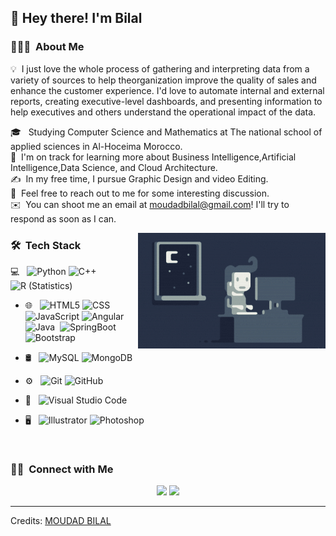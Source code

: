 <h2> 👋 Hey there! I'm Bilal</h2>



### 👨🏻‍💻 &nbsp;About Me

💡 &nbsp;I just love the whole process of gathering and interpreting data from a variety of sources to help theorganization improve the quality of sales and enhance the customer experience. I'd love to automate internal
and external reports, creating executive-level dashboards, and presenting information to help executives and
others understand the operational impact of the data.

🎓 &nbsp; Studying Computer Science and Mathematics at The national school of applied sciences in Al-Hoceima Morocco.\
🌱 &nbsp;I'm on track for learning more about Business Intelligence,Artificial Intelligence,Data Science, and Cloud Architecture.\
✍️ &nbsp;In my free time, I pursue Graphic Design and video Editing.\
💬 &nbsp;Feel free to reach out to me for some interesting discussion.\
✉️ &nbsp;You can shoot me an email at moudadbilal@gmail.com! I'll try to respond as soon as I can.

<img alt="Night Coding" src="https://raw.githubusercontent.com/AVS1508/AVS1508/master/assets/Night-Coding.gif" align="right"/>

### 🛠 &nbsp;Tech Stack
💻 &nbsp;
  ![Python](https://img.shields.io/badge/-Python-333333?style=flat&logo=python)
  ![C++](https://img.shields.io/badge/-C++-333333?style=flat&logo=C%2B%2B&logoColor=00599C)
  ![R (Statistics)](https://img.shields.io/badge/-R-333333?style=flat&logo=R&logoColor=276DC3)
- 🌐 &nbsp;
  ![HTML5](https://img.shields.io/badge/-HTML5-333333?style=flat&logo=HTML5)
  ![CSS](https://img.shields.io/badge/-CSS-333333?style=flat&logo=CSS3&logoColor=1572B6)
  ![JavaScript](https://img.shields.io/badge/-JavaScript-333333?style=flat&logo=javascript)
  ![Angular](https://img.shields.io/badge/-Angular-05122A?style=flat&logo=angular)&nbsp;
  ![Java](https://img.shields.io/badge/-Java-05122A?style=flat&logo=Java&logoColor=FFA518)&nbsp;
  ![SpringBoot](https://img.shields.io/badge/-SpringBoot-05122A?style=flat&logo=SpringBoot&logoColor=FFA518)&nbsp;
  ![Bootstrap](https://img.shields.io/badge/-Bootstrap-333333?style=flat&logo=bootstrap&logoColor=563D7C)
  
- 🛢 &nbsp;
  ![MySQL](https://img.shields.io/badge/-MySQL-333333?style=flat&logo=mysql)
  ![MongoDB](https://img.shields.io/badge/-MongoDB-333333?style=flat&logo=mongodb)
- ⚙️ &nbsp;
  ![Git](https://img.shields.io/badge/-Git-333333?style=flat&logo=git)
  ![GitHub](https://img.shields.io/badge/-GitHub-333333?style=flat&logo=github)
- 🔧 &nbsp;
  ![Visual Studio Code](https://img.shields.io/badge/-Visual%20Studio%20Code-333333?style=flat&logo=visual-studio-code&logoColor=007ACC)
- 🖥 &nbsp;
  ![Illustrator](https://img.shields.io/badge/-Illustrator-333333?style=flat&logo=adobe-illustrator)
  ![Photoshop](https://img.shields.io/badge/-Photoshop-333333?style=flat&logo=adobe-photoshop)

<br/>


### 🤝🏻 &nbsp;Connect with Me

<p align="center">
<a href="https://linkedin.com/in/moudad-bilal-737884173"><img src="https://img.shields.io/badge/-Moudad%20Bilal-0077B5?style=flat&logo=Linkedin&logoColor=white"/></a>
<a href="mailto:moudadbilal@gmail.com"><img src="https://img.shields.io/badge/-moudadbilal@gmail.com-D14836?style=flat&logo=Gmail&logoColor=white"/></a>

</p>

-----
Credits: [MOUDAD BILAL](https://github.com/moudad-bilal)

